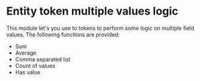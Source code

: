 # Entity token multiple values logic

This module let's you use to tokens to perform some logic on multiple field values.
The following functions are provided:

* Sum
* Average
* Comma separated list
* Count of values
* Has value

